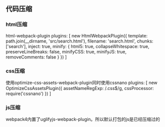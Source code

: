 ## 代码压缩
### html压缩
html-webpack-plugin
plugins: [
    new HtmlWebpackPlugin({
        template: path.join(__dirname, 'src/search.html'),
        filename: 'search.html',
        chunks:['search'],
        inject: true,
        minify: {
            html5: true,
            collapseWhitespace: true,
            preserveLineBreaks: false,
            minifyCSS: true,
            minifyJS: true,
            removeComments: false
        }
    })
]

### css压缩
使用optimize-css-assets-webpack-plugin同时使用cssnano
plugins: [
    new OptimizeCssAssetsPlugin({
        assetNameRegExp: /\.css$/g,
        cssProcessor: require('cssnano')
    })
]
### js压缩
webpack4内置了uglifyjs-webpack-plugin。所以默认打包的js是已经压缩过的
